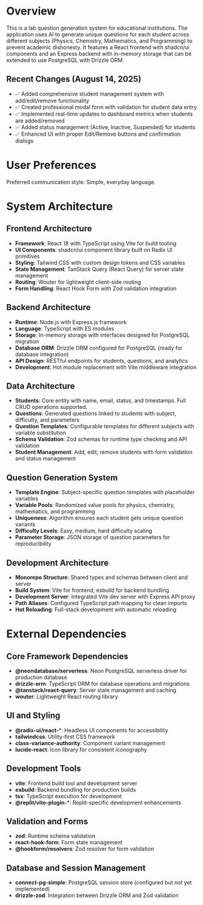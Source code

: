 # Overview

This is a lab question generation system for educational institutions. The application uses AI to generate unique questions for each student across different subjects (Physics, Chemistry, Mathematics, and Programming) to prevent academic dishonesty. It features a React frontend with shadcn/ui components and an Express backend with in-memory storage that can be extended to use PostgreSQL with Drizzle ORM.

## Recent Changes (August 14, 2025)
- ✅ Added comprehensive student management system with add/edit/remove functionality
- ✅ Created professional modal form with validation for student data entry
- ✅ Implemented real-time updates to dashboard metrics when students are added/removed
- ✅ Added status management (Active, Inactive, Suspended) for students
- ✅ Enhanced UI with proper Edit/Remove buttons and confirmation dialogs

# User Preferences

Preferred communication style: Simple, everyday language.

# System Architecture

## Frontend Architecture
- **Framework**: React 18 with TypeScript using Vite for build tooling
- **UI Components**: shadcn/ui component library built on Radix UI primitives
- **Styling**: Tailwind CSS with custom design tokens and CSS variables
- **State Management**: TanStack Query (React Query) for server state management
- **Routing**: Wouter for lightweight client-side routing
- **Form Handling**: React Hook Form with Zod validation integration

## Backend Architecture  
- **Runtime**: Node.js with Express.js framework
- **Language**: TypeScript with ES modules
- **Storage**: In-memory storage with interfaces designed for PostgreSQL migration
- **Database ORM**: Drizzle ORM configured for PostgreSQL (ready for database integration)
- **API Design**: RESTful endpoints for students, questions, and analytics
- **Development**: Hot module replacement with Vite middleware integration

## Data Architecture
- **Students**: Core entity with name, email, status, and timestamps. Full CRUD operations supported.
- **Questions**: Generated questions linked to students with subject, difficulty, and parameters
- **Question Templates**: Configurable templates for different subjects with variable substitution
- **Schema Validation**: Zod schemas for runtime type checking and API validation
- **Student Management**: Add, edit, remove students with form validation and status management

## Question Generation System
- **Template Engine**: Subject-specific question templates with placeholder variables
- **Variable Pools**: Randomized value pools for physics, chemistry, mathematics, and programming
- **Uniqueness**: Algorithm ensures each student gets unique question variants
- **Difficulty Levels**: Easy, medium, hard difficulty scaling
- **Parameter Storage**: JSON storage of question parameters for reproducibility

## Development Architecture
- **Monorepo Structure**: Shared types and schemas between client and server
- **Build System**: Vite for frontend, esbuild for backend bundling
- **Development Server**: Integrated Vite dev server with Express API proxy
- **Path Aliases**: Configured TypeScript path mapping for clean imports
- **Hot Reloading**: Full-stack development with automatic reloading

# External Dependencies

## Core Framework Dependencies
- **@neondatabase/serverless**: Neon PostgreSQL serverless driver for production database
- **drizzle-orm**: TypeScript ORM for database operations and migrations
- **@tanstack/react-query**: Server state management and caching
- **wouter**: Lightweight React routing library

## UI and Styling
- **@radix-ui/react-***: Headless UI components for accessibility
- **tailwindcss**: Utility-first CSS framework
- **class-variance-authority**: Component variant management
- **lucide-react**: Icon library for consistent iconography

## Development Tools
- **vite**: Frontend build tool and development server
- **esbuild**: Backend bundling for production builds
- **tsx**: TypeScript execution for development
- **@replit/vite-plugin-***: Replit-specific development enhancements

## Validation and Forms
- **zod**: Runtime schema validation
- **react-hook-form**: Form state management
- **@hookform/resolvers**: Zod resolver for form validation

## Database and Session Management
- **connect-pg-simple**: PostgreSQL session store (configured but not yet implemented)
- **drizzle-zod**: Integration between Drizzle ORM and Zod validation
